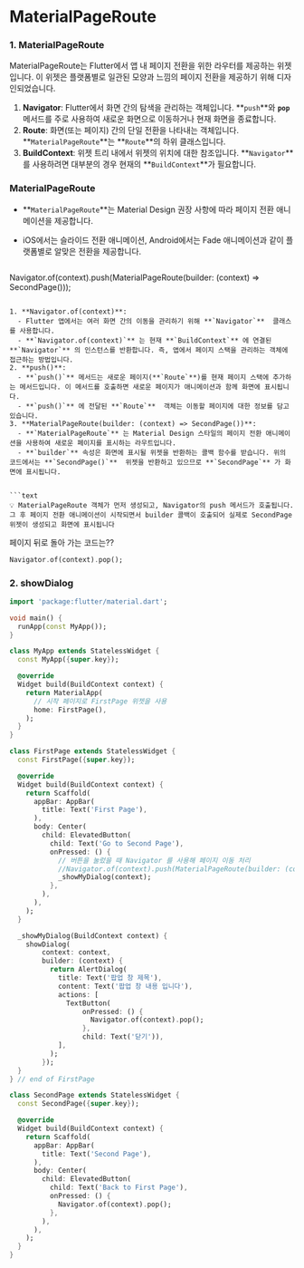 # MaterialPageRoute

### 1. MaterialPageRoute

MaterialPageRoute는 Flutter에서 앱 내 페이지 전환을 위한 라우터를 제공하는 위젯입니다. 이 위젯은 플랫폼별로 일관된 모양과 느낌의 페이지 전환을 제공하기 위해 디자인되었습니다.

1. **Navigator**: Flutter에서 화면 간의 탐색을 관리하는 객체입니다. **`push`**와 **`pop`** 메서드를 주로 사용하여 새로운 화면으로 이동하거나 현재 화면을 종료합니다.
2. **Route**: 화면(또는 페이지) 간의 단일 전환을 나타내는 객체입니다. **`MaterialPageRoute`**는 **`Route`**의 하위 클래스입니다.
3. **BuildContext**: 위젯 트리 내에서 위젯의 위치에 대한 참조입니다. **`Navigator`**를 사용하려면 대부분의 경우 현재의 **`BuildContext`**가 필요합니다.

### **MaterialPageRoute**

- **`MaterialPageRoute`**는 Material Design 권장 사항에 따라 페이지 전환 애니메이션을 제공합니다.
- iOS에서는 슬라이드 전환 애니메이션, Android에서는 Fade 애니메이션과 같이 플랫폼별로 알맞은 전환을 제공합니다.

  ```dart
Navigator.of(context).push(MaterialPageRoute(builder: (context) => SecondPage()));
  ```

1. **Navigator.of(context)**:
    - Flutter 앱에서는 여러 화면 간의 이동을 관리하기 위해 **`Navigator`**  클래스를 사용합니다.
    - **`Navigator.of(context)`** 는 현재 **`BuildContext`** 에 연결된 **`Navigator`** 의 인스턴스를 반환합니다. 즉, 앱에서 페이지 스택을 관리하는 객체에 접근하는 방법입니다.
2. **push()**:
    - **`push()`** 메서드는 새로운 페이지(**`Route`**)를 현재 페이지 스택에 추가하는 메서드입니다. 이 메서드를 호출하면 새로운 페이지가 애니메이션과 함께 화면에 표시됩니다.
    - **`push()`** 에 전달된 **`Route`**  객체는 이동할 페이지에 대한 정보를 담고 있습니다.
3. **MaterialPageRoute(builder: (context) => SecondPage())**:
    - **`MaterialPageRoute`** 는 Material Design 스타일의 페이지 전환 애니메이션을 사용하여 새로운 페이지를 표시하는 라우트입니다.
    - **`builder`** 속성은 화면에 표시될 위젯을 반환하는 콜백 함수를 받습니다. 위의 코드에서는 **`SecondPage()`**  위젯을 반환하고 있으므로 **`SecondPage`** 가 화면에 표시됩니다.


```text
💡 MaterialPageRoute 객체가 먼저 생성되고, Navigator의 push 메서드가 호출됩니다. 그 후 페이지 전환 애니메이션이 시작되면서 builder 콜백이 호출되어 실제로 SecondPage 위젯이 생성되고 화면에 표시됩니다
```

페이지 뒤로 돌아 가는 코드는??

```dart
Navigator.of(context).pop();
```

### 2. showDialog

```dart
import 'package:flutter/material.dart';

void main() {
  runApp(const MyApp());
}

class MyApp extends StatelessWidget {
  const MyApp({super.key});

  @override
  Widget build(BuildContext context) {
    return MaterialApp(
      // 시작 페이지로 FirstPage 위젯을 사용
      home: FirstPage(),
    );
  }
}

class FirstPage extends StatelessWidget {
  const FirstPage({super.key});

  @override
  Widget build(BuildContext context) {
    return Scaffold(
      appBar: AppBar(
        title: Text('First Page'),
      ),
      body: Center(
        child: ElevatedButton(
          child: Text('Go to Second Page'),
          onPressed: () {
            // 버튼을 눌렀을 때 Navigator 를 사용해 페이지 이동 처리
            //Navigator.of(context).push(MaterialPageRoute(builder: (context) => SecondPage()));
            _showMyDialog(context);
          },
        ),
      ),
    );
  }

  _showMyDialog(BuildContext context) {
    showDialog(
        context: context,
        builder: (context) {
          return AlertDialog(
            title: Text('팝업 창 제목'),
            content: Text('팝업 창 내용 입니다'),
            actions: [
              TextButton(
                  onPressed: () {
                    Navigator.of(context).pop();
                  },
                  child: Text('닫기')),
            ],
          );
        });
  }
} // end of FirstPage

class SecondPage extends StatelessWidget {
  const SecondPage({super.key});

  @override
  Widget build(BuildContext context) {
    return Scaffold(
      appBar: AppBar(
        title: Text('Second Page'),
      ),
      body: Center(
        child: ElevatedButton(
          child: Text('Back to First Page'),
          onPressed: () {
            Navigator.of(context).pop();
          },
        ),
      ),
    );
  }
}
```
